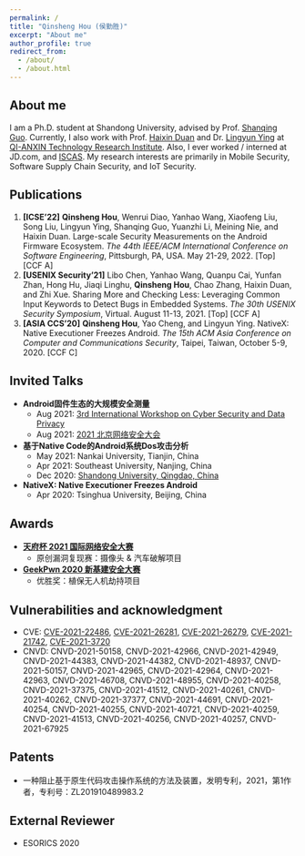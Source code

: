 ```yaml
---
permalink: /
title: "Qinsheng Hou (侯勤胜)"
excerpt: "About me"
author_profile: true
redirect_from: 
  - /about/
  - /about.html
---
```


About me
------
I am a Ph.D. student at Shandong University, advised by Prof. [Shanqing Guo](https://sduiseclab.github.io/profile/guoshanqing.html). Currently, I also work with Prof. [Haixin Duan](https://netsec.ccert.edu.cn/people/duanhx/) and Dr. [Lingyun Ying](http://people.ucas.ac.cn/~yly) at [QI-ANXIN Technology Research Institute](https://research.qianxin.com/). Also, I ever worked / interned at JD.com, and [ISCAS](http://www.iscas.ac.cn/). My research interests are primarily in Mobile Security, Software Supply Chain Security, and IoT Security.


Publications
------
1. **[ICSE’22]** **Qinsheng Hou**, Wenrui Diao, Yanhao Wang, Xiaofeng Liu, Song Liu, Lingyun Ying, Shanqing Guo, Yuanzhi Li, Meining Nie, and Haixin Duan. Large-scale Security Measurements on the Android Firmware Ecosystem. *The 44th IEEE/ACM International Conference on Software Engineering*, Pittsburgh, PA, USA. May 21-29, 2022. [Top] [CCF A]
1. **[USENIX Security’21]** Libo Chen, Yanhao Wang, Quanpu Cai, Yunfan Zhan, Hong Hu, Jiaqi Linghu, **Qinsheng Hou**, Chao Zhang, Haixin Duan, and Zhi Xue. Sharing More and Checking Less: Leveraging Common Input Keywords to Detect Bugs in Embedded Systems. *The 30th USENIX Security Symposium*,  Virtual. August 11-13, 2021. [Top] [CCF A]
1. **[ASIA CCS’20]** **Qinsheng Hou**, Yao Cheng, and Lingyun Ying. NativeX: Native Executioner Freezes Android. *The 15th ACM Asia Conference on Computer and Communications Security*, Taipei, Taiwan, October 5-9, 2020. [CCF C]

Invited Talks
------
- **Android固件生态的大规模安全测量**
  - Aug 2021: [3rd International Workshop on Cyber Security and Data Privacy](https://mp.weixin.qq.com/s/DzGv_eOpLHVaVy1u4jZ1vw)
  - Aug 2021: [2021 北京网络安全大会](https://bcs.qianxin.com/speakers/show.php?itemid=225)
- **基于Native Code的Android系统Dos攻击分析**
  - May 2021: Nankai University, Tianjin, China
  - Apr 2021: Southeast University, Nanjing, China
  - Dec 2020: [Shandong University, Qingdao, China](https://cst.qd.sdu.edu.cn/info/1038/1077.htm)
- **NativeX: Native Executioner Freezes Android**
  - Apr 2020: Tsinghua University, Beijing, China

Awards
------
- [**天府杯 2021 国际网络安全大赛**](http://www.tianfucup.com/#canjia)
  - 原创漏洞复现赛：摄像头 & 汽车破解项目
- **[GeekPwn 2020 新基建安全大赛](https://hof.geekpwn.org/zh/index.html)**
  - 优胜奖：植保无人机劫持项目

Vulnerabilities and acknowledgment
------
- CVE: [CVE-2021-22486](https://consumer.huawei.com/en/support/bulletin/2021/7/), [CVE-2021-26281](https://www.vivo.com/en/support/security-advisory-detail?id=9), [CVE-2021-26279](https://www.vivo.com/en/support/security-advisory-detail?id=10), [CVE-2021-21742](https://support.zte.com.cn/support/news/LoopholeInfoDetail.aspx?newsId=1019084), [CVE-2021-3720](https://iknow.lenovo.com.cn/detail/dc_199217.html)
- CNVD: CNVD-2021-50158, CNVD-2021-42966, CNVD-2021-42949, CNVD-2021-44383, CNVD-2021-44382, CNVD-2021-48937, CNVD-2021-50157, CNVD-2021-42965, CNVD-2021-42964, CNVD-2021-42963, CNVD-2021-46708, CNVD-2021-48955, CNVD-2021-40258, CNVD-2021-37375, CNVD-2021-41512, CNVD-2021-40261, CNVD-2021-40262, CNVD-2021-37377, CNVD-2021-44691, CNVD-2021-40254, CNVD-2021-40255, CNVD-2021-40721, CNVD-2021-40259, CNVD-2021-41513, CNVD-2021-40256, CNVD-2021-40257, CNVD-2021-67925

## Patents

- 一种阻止基于原生代码攻击操作系统的方法及装置，发明专利，2021，第1作者，专利号：ZL201910489983.2

External Reviewer
------

- ESORICS 2020



<!--

Getting started
------
1. Register a GitHub account if you don't have one and confirm your e-mail (required!)
1. Fork [this repository](https://github.com/academicpages/academicpages.github.io) by clicking the "fork" button in the top right. 
1. Go to the repository's settings (rightmost item in the tabs that start with "Code", should be below "Unwatch"). Rename the repository "[your GitHub username].github.io", which will also be your website's URL.
1. Set site-wide configuration and create content & metadata (see below -- also see [this set of diffs](http://archive.is/3TPas) showing what files were changed to set up [an example site](https://getorg-testacct.github.io) for a user with the username "getorg-testacct")
1. Upload any files (like PDFs, .zip files, etc.) to the files/ directory. They will appear at https://[your GitHub username].github.io/files/example.pdf.  
1. Check status by going to the repository settings, in the "GitHub pages" section

Site-wide configuration
------
The main configuration file for the site is in the base directory in [_config.yml](https://github.com/academicpages/academicpages.github.io/blob/master/_config.yml), which defines the content in the sidebars and other site-wide features. You will need to replace the default variables with ones about yourself and your site's github repository. The configuration file for the top menu is in [_data/navigation.yml](https://github.com/academicpages/academicpages.github.io/blob/master/_data/navigation.yml). For example, if you don't have a portfolio or blog posts, you can remove those items from that navigation.yml file to remove them from the header. 

Create content & metadata
------
For site content, there is one markdown file for each type of content, which are stored in directories like _publications, _talks, _posts, _teaching, or _pages. For example, each talk is a markdown file in the [_talks directory](https://github.com/academicpages/academicpages.github.io/tree/master/_talks). At the top of each markdown file is structured data in YAML about the talk, which the theme will parse to do lots of cool stuff. The same structured data about a talk is used to generate the list of talks on the [Talks page](https://academicpages.github.io/talks), each [individual page](https://academicpages.github.io/talks/2012-03-01-talk-1) for specific talks, the talks section for the [CV page](https://academicpages.github.io/cv), and the [map of places you've given a talk](https://academicpages.github.io/talkmap.html) (if you run this [python file](https://github.com/academicpages/academicpages.github.io/blob/master/talkmap.py) or [Jupyter notebook](https://github.com/academicpages/academicpages.github.io/blob/master/talkmap.ipynb), which creates the HTML for the map based on the contents of the _talks directory).

**Markdown generator**

I have also created [a set of Jupyter notebooks](https://github.com/academicpages/academicpages.github.io/tree/master/markdown_generator
) that converts a CSV containing structured data about talks or presentations into individual markdown files that will be properly formatted for the academicpages template. The sample CSVs in that directory are the ones I used to create my own personal website at stuartgeiger.com. My usual workflow is that I keep a spreadsheet of my publications and talks, then run the code in these notebooks to generate the markdown files, then commit and push them to the GitHub repository.

How to edit your site's GitHub repository
------
Many people use a git client to create files on their local computer and then push them to GitHub's servers. If you are not familiar with git, you can directly edit these configuration and markdown files directly in the github.com interface. Navigate to a file (like [this one](https://github.com/academicpages/academicpages.github.io/blob/master/_talks/2012-03-01-talk-1.md) and click the pencil icon in the top right of the content preview (to the right of the "Raw | Blame | History" buttons). You can delete a file by clicking the trashcan icon to the right of the pencil icon. You can also create new files or upload files by navigating to a directory and clicking the "Create new file" or "Upload files" buttons. 

Example: editing a markdown file for a talk
![Editing a markdown file for a talk](/images/editing-talk.png)

For more info
------
More info about configuring academicpages can be found in [the guide](https://academicpages.github.io/markdown/). The [guides for the Minimal Mistakes theme](https://mmistakes.github.io/minimal-mistakes/docs/configuration/) (which this theme was forked from) might also be helpful.
-->
